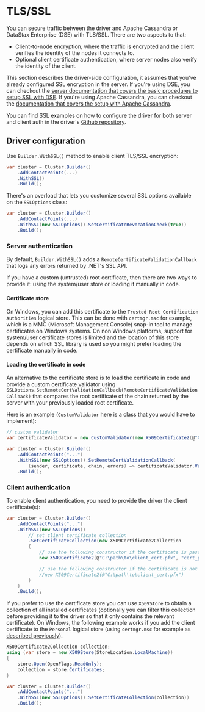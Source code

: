 # TLS/SSL

You can secure traffic between the driver and Apache Cassandra or DataStax Enterprise (DSE) with TLS/SSL. There are two aspects to that:

- Client-to-node encryption, where the traffic is encrypted and the client verifies the identity of the nodes it connects to.
- Optional client certificate authentication, where server nodes also verify the identity of the client.

This section describes the driver-side configuration, it assumes that you've already configured SSL encryption in the server. If you're using DSE, you can checkout the [server documentation that covers the basic procedures to setup SSL with DSE][client-to-node-dse]. If you're using Apache Cassandra, you can checkout the [documentation that covers the setup with Apache Cassandra][client-to-node].

You can find SSL examples on how to configure the driver for both server and client auth in the driver's [Github repository].

## Driver configuration

Use `Builder.WithSSL()` method to enable client TLS/SSL encryption:

```csharp
var cluster = Cluster.Builder()
    .AddContactPoints(...)
    .WithSSL()
    .Build();
```

There's an overload that lets you customize several SSL options available on the `SSLOptions` class:

```csharp
var cluster = Cluster.Builder()
    .AddContactPoints(...)
    .WithSSL(new SSLOptions().SetCertificateRevocationCheck(true))
    .Build();
```

### Server authentication

By default, `Builder.WithSSL()` adds a `RemoteCertificateValidationCallback` that logs any errors returned by .NET's SSL API.

If you have a custom (untrusted) root certificate, then there are two ways to provide it: using the system/user store or loading it manually in code.

#### Certificate store

On Windows, you can add this certificate to the `Trusted Root Certification Authorities` logical store. This can be done with `certmgr.msc` for example, which is a MMC (Microsoft Management Console) snap-in tool to manage certificates on Windows systems. On non Windows platforms, support for system/user certificate stores is limited and the location of this store depends on which SSL library is used so you might prefer loading the certificate manually in code.

#### Loading the certificate in code

An alternative to the certificate store is to load the certificate in code and provide a custom certificate validator using `SSLOptions.SetRemoteCertValidationCallback(RemoteCertificateValidationCallback)` that compares the root certificate of the chain returned by the server with your previously loaded root certificate.

Here is an example (`CustomValidator` here is a class that you would have to implement):

```csharp
// custom validator
var certificateValidator = new CustomValidator(new X509Certificate2(@"C:\path\to\ca.crt"));

var cluster = Cluster.Builder()
    .AddContactPoints("...")
    .WithSSL(new SSLOptions().SetRemoteCertValidationCallback(
        (sender, certificate, chain, errors) => certificateValidator.Validate(sender, certificate, chain, errors)))
    .Build();
```

### Client authentication

To enable client authentication, you need to provide the driver the client certificate(s):

```csharp
var cluster = Cluster.Builder()
    .AddContactPoints("...")
    .WithSSL(new SSLOptions()
        // set client certificate collection
        .SetCertificateCollection(new X509Certificate2Collection
        {
            // use the following constructor if the certificate is password protected
            new X509Certificate2(@"C:\path\to\client_cert.pfx", "cert_password"),

            // use the following constructor if the certificate is not password protected
            //new X509Certificate2(@"C:\path\to\client_cert.pfx")
        )
    )
    .Build();
```

If you prefer to use the certificate store you can use `X509Store` to obtain a collection of all installed certificates (optionally you can filter this collection before providing it to the driver so that it only contains the relevant certificate). On Windows, the following example works if you add the client certificate to the `Personal` logical store (using `certmgr.msc` for example as [described previously][certstore]).

```csharp
X509Certificate2Collection collection;
using (var store = new X509Store(StoreLocation.LocalMachine))
{
    store.Open(OpenFlags.ReadOnly);
    collection = store.Certificates;
}

var cluster = Cluster.Builder()
    .AddContactPoints("...")
    .WithSSL(new SSLOptions().SetCertificateCollection(collection))
    .Build();
```

[certstore]: #certificate-store
[client-to-node-dse]: https://docs.datastax.com/en/security/6.7/security/encryptClientNodeSSL.html
[client-to-node]: https://docs.datastax.com/en/cassandra/3.0/cassandra/configuration/secureSSLClientToNode.html
[Github repository]: https://github.com/datastax/csharp-driver/tree/master/examples/Ssl